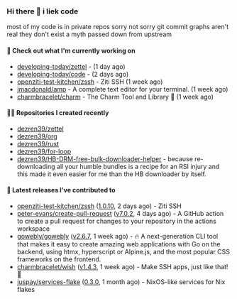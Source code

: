 ### Hi there 👋 i liek code
most of my code is in private repos sorry not sorry git commit graphs aren't real they don't exist a myth passed down from upstream

#### 👷 Check out what I'm currently working on

- [developing-today/zettel](https://github.com/developing-today/zettel) -  (1 day ago)
- [developing-today/code](https://github.com/developing-today/code) -  (2 days ago)
- [openziti-test-kitchen/zssh](https://github.com/openziti-test-kitchen/zssh) - Ziti SSH (1 week ago)
- [jmacdonald/amp](https://github.com/jmacdonald/amp) - A complete text editor for your terminal. (1 week ago)
- [charmbracelet/charm](https://github.com/charmbracelet/charm) - The Charm Tool and Library 🌟 (1 week ago)

#### 👨‍💻 Repositories I created recently

- [dezren39/zettel](https://github.com/dezren39/zettel)
- [dezren39/org](https://github.com/dezren39/org)
- [dezren39/rust](https://github.com/dezren39/rust)
- [dezren39/for-loop](https://github.com/dezren39/for-loop)
- [dezren39/HB-DRM-free-bulk-downloader-helper](https://github.com/dezren39/HB-DRM-free-bulk-downloader-helper) - because re-downloading all your humble bundles is a recipe for an RSI injury and this made it even easier for me than the HB downloader by itself.

#### 🚀 Latest releases I've contributed to

- [openziti-test-kitchen/zssh](https://github.com/openziti-test-kitchen/zssh) ([1.0.10](https://github.com/openziti-test-kitchen/zssh/releases/tag/1.0.10), 2 days ago) - Ziti SSH
- [peter-evans/create-pull-request](https://github.com/peter-evans/create-pull-request) ([v7.0.2](https://github.com/peter-evans/create-pull-request/releases/tag/v7.0.2), 4 days ago) - A GitHub action to create a pull request for changes to your repository in the actions workspace
- [gowebly/gowebly](https://github.com/gowebly/gowebly) ([v2.6.7](https://github.com/gowebly/gowebly/releases/tag/v2.6.7), 1 week ago) - 🔥 A next-generation CLI tool that makes it easy to create amazing web applications with Go on the backend, using htmx, hyperscript or Alpine.js, and the most popular CSS frameworks on the frontend.
- [charmbracelet/wish](https://github.com/charmbracelet/wish) ([v1.4.3](https://github.com/charmbracelet/wish/releases/tag/v1.4.3), 1 week ago) - Make SSH apps, just like that! 💫
- [juspay/services-flake](https://github.com/juspay/services-flake) ([0.3.0](https://github.com/juspay/services-flake/releases/tag/0.3.0), 1 month ago) - NixOS-like services for Nix flakes
